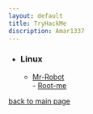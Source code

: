 ```yaml
---
layout: default
title: TryHackMe
discription: Amar1337
---
```


- ### Linux
    - [<p1> Mr-Robot </p1>](./boxes/mr-robot-thm.md)<br>- [<p1> Root-me </p1>](./boxes/root-me-thm.md)

[back to main page](./)
